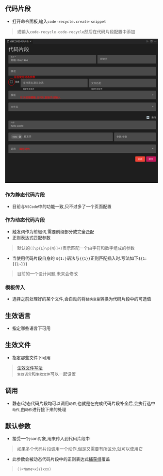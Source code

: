 ## 代码片段

- 打开命令面板,输入`code-recycle.create-snippet`
> 或输入`code-recycle.code-recycle`然后在代码片段配置中添加

![创建代码片段](../image/创建代码片段.png)

### 作为静态代码片段

- 目前与`VSCode`中的功能一致,只不过多了一个页面配置

### 作为动态代码片段

- 触发词作为前缀词,需要前缀部分或完全匹配
- 正则表达式匹配参数
> 默认的`([\p{L}\p{N}]+)`表示匹配一个由字符和数字组成的参数
- 当使用代码片段自身的 `${1:}`语法与`{{1}}`正则匹配插入时.写法如下`${1:{{1~}}}`
> 目前的一个设计问题,未来会修改

### 模板传入

- 选择之前处理好的某个文件,会自动的将`替换变量`转换为代码片段中的可选值

## 生效语言

- 指定哪些语言下可用

## 生效文件

- 指定那些文件下可用
> [生效文件写法](https://code.visualstudio.com/docs/editor/glob-patterns)  
> `生效语言`和`生效文件`可以一起设置

## 调用

- 静态/动态代码片段均可以调用`动作`;也就是在完成代码片段补全后,会执行选中`动作`,由`动作`进行接下来的处理

## 默认参数

- 接受一个json对象,用来传入到代码片段中
> 如果多个代码片段调用一个动作,但是又需要有所区分,就可以使用它
- 此参数会被动态代码片段中的正则表达式[捕获组](https://developer.mozilla.org/zh-CN/docs/Web/JavaScript/Guide/Regular_expressions/Groups_and_backreferences)覆盖
> `(?<Name>x)`/`(xxx)`

